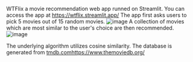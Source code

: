 WTFlix a movie recommendation web app runned on Streamlit.
You can access the app at https://wtflix.streamlit.app/
The app first asks users to pick 5 movies out of 15 random movies. 
![image](https://github.com/anhtuan18602/WTFlix/assets/60171189/0359e0ba-9052-47b0-b61c-7d4740664624)
A collection of movies which are most similar to the user's choice are then recommended.
![image](https://github.com/anhtuan18602/WTFlix/assets/60171189/1eb082cb-ce6a-4dbe-91a9-5d3d227fd51f)

The underlying algorithm utilizes cosine similarity.
The database is generated from [tmdb.com](https://www.themoviedb.org/)https://www.themoviedb.org/

